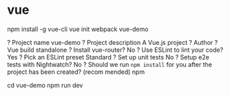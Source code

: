 # vue
npm install -g vue-cli
vue init webpack vue-demo

? Project name vue-demo
? Project description A Vue.js project
? Author 
? Vue build standalone
? Install vue-router? No
? Use ESLint to lint your code? Yes
? Pick an ESLint preset Standard
? Set up unit tests No
? Setup e2e tests with Nightwatch? No
? Should we run `npm install` for you after the project has been created? (recom
mended) npm

cd vue-demo
npm run dev

